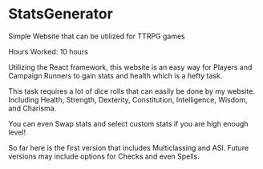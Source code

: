 # StatsGenerator
Simple Website that can be utilized for TTRPG games

Hours Worked: 10 hours

Utilizing the React framework, this website is an easy way for Players and Campaign Runners to gain stats and health which is a hefty task.

This task requires a lot of dice rolls that can easily be done by my website. Including Health, Strength, Dexterity, Constitution, Intelligence, Wisdom, and Charisma.

You can even Swap stats and select custom stats if you are high enough level!

So far here is the first version that includes Multiclassing and ASI. Future versions may include options for Checks and even Spells.
